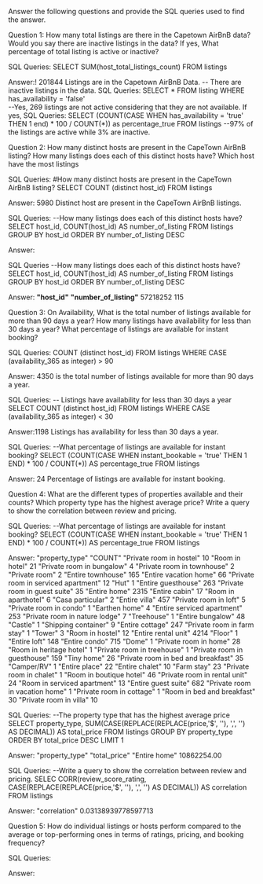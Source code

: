 Answer the following questions and provide the SQL queries used to find the answer.

Question 1: How many total listings are there in the Capetown AirBnB data? Would you say there are inactive listings in the data? If yes, What percentage of total listing is active or inactive?

SQL Queries: SELECT SUM(host_total_listings_count)
FROM listings

Answer:! 201844 Listings are in the Capetown AirBnB Data.
-- There are inactive listings in the data.
SQL Queries: SELECT *
FROM listing
WHERE has_availability = 'false'      
--Yes, 269 listings are not active considering that they are not available.
If yes,
SQL Queries: SELECT (COUNT(CASE WHEN has_availability = 'true' THEN 1 end) * 100 / COUNT(*)) as percentage_true
FROM listings
--97%  of the listings are active while 3% are inactive.


Question 2: How many distinct hosts are present in the CapeTown AirBnB listing? How many listings does each of this distinct hosts have? Which host have the most listings

SQL Queries:
#How many distinct hosts are present in the CapeTown AirBnB listing? 
SELECT COUNT (distinct host_id)
FROM listings

Answer: 5980 Distinct host are present in the CapeTown AirBnB listings.

SQL Queries:
--How many listings does each of this distinct hosts have? 
SELECT host_id, COUNT(host_id) AS number_of_listing
FROM listings
GROUP BY host_id
ORDER BY number_of_listing DESC

Answer:

SQL Queries
--How many listings does each of this distinct hosts have? 
SELECT host_id, COUNT(host_id) AS number_of_listing
FROM listings
GROUP BY host_id
ORDER BY number_of_listing DESC

Answer:
**"host_id"**	    **"number_of_listing"**
57218252	          115


Question 3: On Availability, What is the total number of listings available for more than 90 days a year? How many listings have availability for less than 30 days a year? What percentage of listings are available for instant booking?

SQL Queries: COUNT (distinct host_id)
FROM listings
WHERE CASE (availability_365 as integer) > 90

Answer: 4350 is the total number of listings available for more than 90 days a year.

SQL Queries: -- Listings have availability for less than 30 days a year 
SELECT COUNT (distinct host_id)
FROM listings
WHERE CASE (availability_365 as integer) < 30

Answer:1198 Listings has availability for less than 30 days a year.

SQL Queries: --What percentage of listings are available for instant booking?
SELECT (COUNT(CASE WHEN instant_bookable = 'true' THEN 1 END) * 100 / COUNT(*)) AS percentage_true
FROM listings

Answer: 24 Percentage of listings are available for instant booking.


Question 4: What are the different types of properties available and their counts? Which property type has the highest average price? Write a query to show the correlation between review and pricing.

SQL Queries: --What percentage of listings are available for instant booking?
SELECT (COUNT(CASE WHEN instant_bookable = 'true' THEN 1 END) * 100 / COUNT(*)) AS percentage_true
FROM listings

Answer: "property_type"	      "COUNT"
"Private room in hostel"	      10
"Room in hotel"	                21
"Private room in bungalow"	    4
"Private room in townhouse"     2
"Private room"	                2
"Entire townhouse"	            165
"Entire vacation home"	        66
"Private room in serviced apartment"	12
"Hut"	1
"Entire guesthouse"	263
"Private room in guest suite"	35
"Entire home"	2315
"Entire cabin"	17
"Room in aparthotel"	6
"Casa particular"	2
"Entire villa"	457
"Private room in loft"	5
"Private room in condo"	1
"Earthen home"	4
"Entire serviced apartment"	253
"Private room in nature lodge"	7
"Treehouse"	1
"Entire bungalow"	48
"Castle"	1
"Shipping container"	9
"Entire cottage"	247
"Private room in farm stay"	1
"Tower"	3
"Room in hostel"	12
"Entire rental unit"	4214
"Floor"	1
"Entire loft"	148
"Entire condo"	715
"Dome"	1
"Private room in home"	28
"Room in heritage hotel"	1
"Private room in treehouse"	1
"Private room in guesthouse"	159
"Tiny home"	26
"Private room in bed and breakfast"	35
"Camper/RV"	1
"Entire place"	22
"Entire chalet"	10
"Farm stay"	23
"Private room in chalet"	1
"Room in boutique hotel"	46
"Private room in rental unit"	24
"Room in serviced apartment"	13
"Entire guest suite"	682
"Private room in vacation home"	1
"Private room in cottage"	1
"Room in bed and breakfast"	30
"Private room in villa"	10

SQL Queries:
--The property type that has the highest average price
SELECT property_type, SUM(CASE(REPLACE(REPLACE(price,'$', ''), ',', '') AS DECIMAL)) AS total_price
FROM listings
GROUP BY property_type
ORDER BY total_price DESC
LIMIT 1

Answer: 
"property_type"	  "total_price"
"Entire home"    	10862254.00

SQL Queries: --Write a query to show the correlation between review and pricing.
SELEC CORR(review_score_rating, CASE(REPLACE(REPLACE(price,'$', ''), ',', '') AS DECIMAL)) AS correlation
FROM listings

Answer: "correlation"
0.03138939778597713


Question 5: How do individual listings or hosts perform compared to the average or top-performing ones in terms of ratings, pricing, and booking frequency?

SQL Queries:

Answer:


